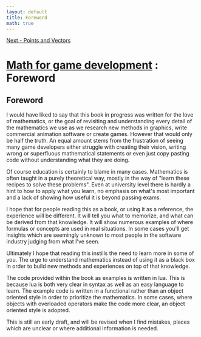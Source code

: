 ```yaml
---
layout: default
title: Foreword
math: true
---
```


[Next - Points and Vectors](1-points-and-vectors.html)

# [Math for game development](../) : Foreword

## Foreword

I would have liked to say that this book in progress was written for the love of mathematics, or the goal of revisiting and understanding every detail of the mathematics we use as we research new methods in graphics, write commercial animation software or create games. However that would only be half the truth. An equal amount stems from the frustration of seeing many game developers either struggle with creating their vision, writing wrong or superfluous mathematical statements or even just copy pasting code without understanding what they are doing.

Of course education is certainly to blame in many cases. Mathematics is often taught in a purely theoretical way, mostly in the way of "learn these recipes to solve these problems". Even at university level there is hardly a hint to how to apply what you learn, no emphasis on what's most important and a lack of showing how useful it is beyond passing exams.

I hope that for people reading this as a book, or using it as a reference, the experience will be different. It will tell you what to memorize, and what can be derived from that knowledge. It will show numerous examples of where formulas or concepts are used in real situations. In some cases you'll get insights which are seemingly unknown to most people in the software industry judging from what I've seen.

Ultimately I hope that reading this instills the need to learn more in some of you. The urge to understand mathematics instead of using it as a black box in order to build new methods and experiences on top of that knowledge.

The code provided within the book as examples is written in lua. This is because lua is both very clear in syntax as well as an easy language to learn. The example code is written in a functional rather than an object oriented style in order to prioritize the mathematics. In some cases, where objects with overloaded operators make the code more clear, an object oriented style is adopted.

This is still an early draft, and will be revised when I find mistakes, places which are unclear or where additional information is needed.